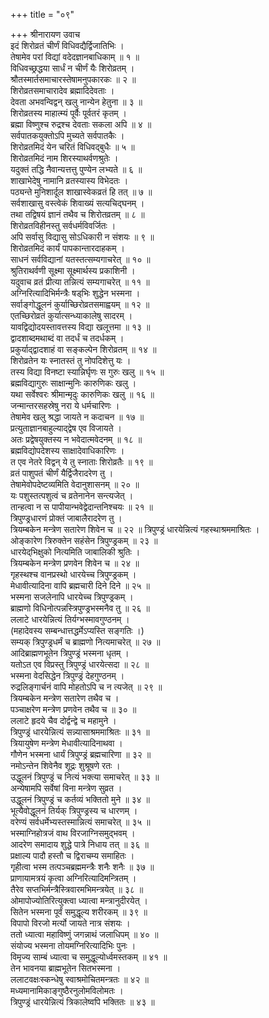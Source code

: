 +++
title = "०९"

+++
श्रीनारायण उवाच  
इदं शिरोव्रतं चीर्णं विधिवद्यैर्द्विजातिभिः ।  
तेषामेव परां विद्यां वदेदज्ञानबाधिकाम् ॥ १ ॥  
विधिवच्छ्रद्धया सार्धं न चीर्णं यैः शिरोव्रतम् ।  
श्रौतस्मार्तसमाचारस्तेषामनुपकारकः ॥ २ ॥  
शिरोव्रतसमाचारादेव ब्रह्मादिदेवताः ।  
देवता अभवन्विद्वन् खलु नान्येन हेतुना ॥ ३ ॥  
शिरोव्रतस्य माहात्म्यं पूर्वैः पूर्वतरं कृतम् ।  
ब्रह्मा विष्णुश्च रुद्रश्च देवताः सकला अपि ॥ ४ ॥  
सर्वपातकयुक्तोऽपि मुच्यते सर्वपातकैः ।  
शिरोव्रतमिदं येन चरितं विधिवद्‌बुधैः ॥ ५ ॥  
शिरोव्रतमिदं नाम शिरस्याथर्वणश्रुतेः ।  
यदुक्तं तद्धि नैवान्यत्तत्तु पुण्येन लभ्यते ॥ ६ ॥  
शाखाभेदेषु नामानि व्रतस्यास्य विभेदतः ।  
पठ्यन्ते मुनिशार्दूल शाखास्वेकव्रतं हि तत् ॥ ७ ॥  
सर्वशाखासु वस्त्वेकं शिवाख्यं सत्यचिद्‌घनम् ।  
तथा तद्विषयं ज्ञानं तथैव च शिरोतव्रतम् ॥ ८ ॥  
शिरोव्रतविहीनस्तु सर्वधर्मविवर्जितः ।  
अपि सर्वासु विद्यासु सोऽधिकारी न संशयः ॥ ९ ॥  
शिरोव्रतमिदं कार्यं पापकान्तारदाहकम् ।  
साधनं सर्वविद्यानां यतस्तत्सम्यगाचरेत् ॥ १० ॥  
श्रुतिराथर्वणी सूक्ष्मा सूक्ष्मार्थस्य प्रकाशिनी ।  
यदुवाच व्रतं प्रीत्या तन्नित्यं सम्यगाचरेत् ॥ ११ ॥  
अग्निरित्यादिभिर्मन्त्रैः षड्‌भिः शुद्धेन भस्मना ।  
सर्वाङ्‌गोद्धूलनं कुर्याच्छिरोव्रतसमाह्वयम् ॥ १२ ॥  
एतच्छिरोव्रतं कुर्यात्सन्ध्याकालेषु सादरम् ।  
यावद्विद्योदयस्तावत्तस्य विद्या खलूत्तमा ॥ १३ ॥  
द्वादशाब्दमथाब्दं वा तदर्धं च तदर्धकम् ।  
प्रकुर्याद्‌द्वादशाहं वा सङ्‌कल्पेन शिरोव्रतम् ॥ १४ ॥  
शिरोव्रतेन यः स्नातस्तं तु नोपदिशेत्तु यः ।  
तस्य विद्या विनष्टा स्यान्निर्घृणः स गुरुः खलु ॥ १५ ॥  
ब्रह्मविद्यागुरुः साक्षान्मुनिः कारुणिकः खलु ।  
यथा सर्वेश्वरः श्रीमान्मृदुः कारुणिकः खलु ॥ १६ ॥  
जन्मान्तरसहस्रेषु नरा ये धर्मचारिणः ।  
तेषामेव खलु श्रद्धा जायते न कदाचन ॥ १७ ॥  
प्रत्युताज्ञानबाहुल्याद्‌द्वेष एव विजायते ।  
अतः प्रद्वेषयुक्तस्य न भवेदात्मवेदनम् ॥ १८ ॥  
ब्रह्मविद्योपदेशस्य साक्षादेवाधिकारिणः ।  
त एव नेतरे विद्वन् ये तु स्नाताः शिरोव्रतैः ॥ १९ ॥  
व्रतं पाशुपतं चीर्णं यैर्द्विजैरादरेण तु ।  
तेषामेवोपदेष्टव्यमिति वेदानुशासनम् ॥ २० ॥  
यः पशुस्तत्पशुत्वं च व्रतेनानेन सन्त्यजेत् ।  
तान्हत्वा न स पापीयान्भवेद्वेदान्तनिश्चयः ॥ २१ ॥  
त्रिपुण्ड्रधारणं प्रोक्तं जाबालैरादरेण तु ।  
त्रियम्बकेन मन्त्रेण सतारेण शिवेन च ॥ २२ ॥
त्रिपुण्ड्रं धारयेन्नित्यं गहस्थाश्रममाश्रितः ।  
ओङ्‌कारेण त्रिरुक्तेन सहंसेन त्रिपुण्ड्रकम् ॥ २३ ॥  
धारयेद्‌भिक्षुको नित्यमिति जाबालिकी श्रुतिः ।  
त्रियम्बकेन मन्त्रेण प्रणवेन शिवेन च ॥ २४ ॥  
गृहस्थश्च वानप्रस्थो धारयेच्च त्रिपुण्ड्रकम् ।  
मेधावीत्यादिना वापि ब्रह्मचारी दिने दिने ॥ २५ ॥  
भस्मना सजलेनापि धारयेच्च त्रिपुण्ड्रकम् ।  
ब्राह्मणो विधिनोत्पन्नस्त्रिपुण्ड्रभस्मनैव तु ॥ २६ ॥  
ललाटे धारयेन्नित्यं तिर्यग्भस्मावगुण्ठनम् ।  
(महादेवस्य सम्बन्धात्तद्धर्मेऽप्यस्ति सङ्‌गतिः ।)  
सम्यक् त्रिपुण्ड्रधर्मं च ब्राह्मणो नित्यमाचरेत् ॥ २७ ॥  
आदिब्राह्मणभूतेन त्रिपुण्ड्रं भस्मना धृतम् ।  
यतोऽत एव विप्रस्तु त्रिपुण्ड्रं धारयेत्सदा ॥ २८ ॥  
भस्मना वेदसिद्धेन त्रिपुण्ड्रं देहगुण्ठनम् ।  
रुद्रलिङ्‌गार्चनं वापि मोहतोऽपि च न त्यजेत् ॥ २९ ॥  
त्रियम्बकेन मन्त्रेण सतारेण तथैव च ।  
पञ्चाक्षरेण मन्त्रेण प्रणवेन तथैव च ॥ ३० ॥  
ललाटे हृदये चैव दोर्द्वन्द्वे च महामुने ।  
त्रिपुण्ड्रं धारयेन्नित्यं सन्न्यासाश्रममाश्रितः ॥ ३१ ॥  
त्रियायुषेण मन्त्रेण मेधावीत्यादिनाथवा ।  
गौणेन भस्मना धार्यं त्रिपुण्ड्रं ब्रह्मचारिणा ॥ ३२ ॥  
नमोऽन्तेन शिवेनैव शूद्रः शुश्रूषणे रतः ।  
उद्धूलनं त्रिपुण्ड्रं च नित्यं भक्त्या समाचरेत् ॥ ३३ ॥  
अन्येषामपि सर्वेषां विना मन्त्रेण सुव्रत ।  
उद्धूलनं त्रिपुण्ड्रं च कर्तव्यं भक्तितो मुने ॥ ३४ ॥  
भूत्यैवोद्धूलनं तिर्यक् त्रिपुण्ड्रस्य च धारणम् ।  
वरेण्यं सर्वधर्मेभ्यस्तस्मान्नित्यं समाचरेत् ॥ ३५ ॥  
भस्माग्निहोत्रजं वाथ विरजाग्निसमुद्भवम् ।  
आदरेण समादाय शुद्धे पात्रे निधाय तत् ॥ ३६ ॥  
प्रक्षाल्य पादौ हस्तौ च द्विराचम्य समाहितः ।  
गृहीत्वा भस्म तत्पञ्चब्रह्ममन्त्रैः शनैः शनैः ॥ ३७ ॥  
प्राणायामत्रयं कृत्वा अग्निरित्यादिमन्त्रितम् ।  
तैरेव सप्तभिर्मन्त्रैस्त्रिवारमभिमन्त्रयेत् ॥ ३८ ॥  
ओमापोज्योतिरित्युक्त्वा ध्यात्वा मन्त्रानुदीरयेत् ।  
सितेन भस्मना पूर्वं समुद्धूल्य शरीरकम् ॥ ३९ ॥  
विपापो विरजो मर्त्यो जायते नात्र संशयः ।  
ततो ध्यात्वा महाविष्णुं जगन्नाथं जलाधिपम् ॥ ४० ॥  
संयोज्य भस्मना तोयमग्निरित्यादिभिः पुनः ।  
विमृज्य साम्बं ध्यात्वा च समुद्धूल्योर्ध्वमस्तकम् ॥ ४१ ॥  
तेन भावनया ब्राह्मभूतेन सितभस्मना ।  
ललाटवक्षःस्कन्धेषु स्वाश्रमोचितमन्त्रतः ॥ ४२ ॥  
मध्यमानामिकाङ्‌गुष्ठैरनुलोमविलोमतः ।  
त्रिपुण्ड्रं धारयेन्नित्यं त्रिकालेष्वपि भक्तितः ॥ ४३ ॥
